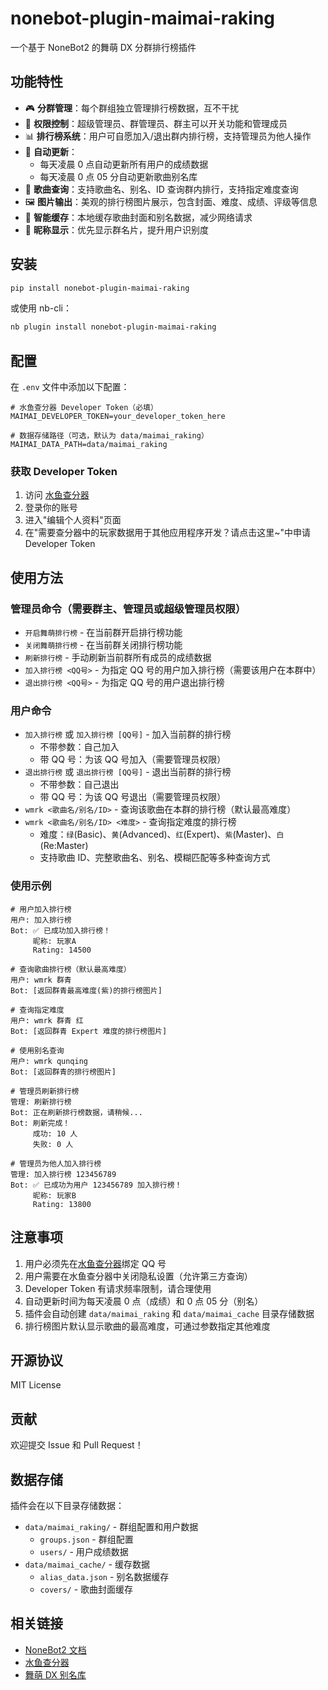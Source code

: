 # nonebot-plugin-maimai-raking

一个基于 NoneBot2 的舞萌 DX 分群排行榜插件

## 功能特性

- 🎮 **分群管理**：每个群组独立管理排行榜数据，互不干扰
- 🔐 **权限控制**：超级管理员、群管理员、群主可以开关功能和管理成员
- 📊 **排行榜系统**：用户可自愿加入/退出群内排行榜，支持管理员为他人操作
- 🔄 **自动更新**：
  - 每天凌晨 0 点自动更新所有用户的成绩数据
  - 每天凌晨 0 点 05 分自动更新歌曲别名库
- 🎵 **歌曲查询**：支持歌曲名、别名、ID 查询群内排行，支持指定难度查询
- 🖼️ **图片输出**：美观的排行榜图片展示，包含封面、难度、成绩、评级等信息
- 💾 **智能缓存**：本地缓存歌曲封面和别名数据，减少网络请求
- 👥 **昵称显示**：优先显示群名片，提升用户识别度

## 安装

```bash
pip install nonebot-plugin-maimai-raking
```

或使用 nb-cli：

```bash
nb plugin install nonebot-plugin-maimai-raking
```

## 配置

在 `.env` 文件中添加以下配置：

```env
# 水鱼查分器 Developer Token（必填）
MAIMAI_DEVELOPER_TOKEN=your_developer_token_here

# 数据存储路径（可选，默认为 data/maimai_raking）
MAIMAI_DATA_PATH=data/maimai_raking
```

### 获取 Developer Token

1. 访问 [水鱼查分器](https://www.diving-fish.com/maimaidx/prober/)
2. 登录你的账号
3. 进入"编辑个人资料"页面
4. 在"需要查分器中的玩家数据用于其他应用程序开发？请点击这里~"中申请 Developer Token

## 使用方法

### 管理员命令（需要群主、管理员或超级管理员权限）

- `开启舞萌排行榜` - 在当前群开启排行榜功能
- `关闭舞萌排行榜` - 在当前群关闭排行榜功能
- `刷新排行榜` - 手动刷新当前群所有成员的成绩数据
- `加入排行榜 <QQ号>` - 为指定 QQ 号的用户加入排行榜（需要该用户在本群中）
- `退出排行榜 <QQ号>` - 为指定 QQ 号的用户退出排行榜

### 用户命令

- `加入排行榜` 或 `加入排行榜 [QQ号]` - 加入当前群的排行榜
  - 不带参数：自己加入
  - 带 QQ 号：为该 QQ 号加入（需要管理员权限）
- `退出排行榜` 或 `退出排行榜 [QQ号]` - 退出当前群的排行榜
  - 不带参数：自己退出
  - 带 QQ 号：为该 QQ 号退出（需要管理员权限）
- `wmrk <歌曲名/别名/ID>` - 查询该歌曲在本群的排行榜（默认最高难度）
- `wmrk <歌曲名/别名/ID> <难度>` - 查询指定难度的排行榜
  - 难度：`绿`(Basic)、`黄`(Advanced)、`红`(Expert)、`紫`(Master)、`白`(Re:Master)
  - 支持歌曲 ID、完整歌曲名、别名、模糊匹配等多种查询方式

### 使用示例

```
# 用户加入排行榜
用户: 加入排行榜
Bot: ✅ 已成功加入排行榜！
     昵称: 玩家A
     Rating: 14500

# 查询歌曲排行榜（默认最高难度）
用户: wmrk 群青
Bot: [返回群青最高难度(紫)的排行榜图片]

# 查询指定难度
用户: wmrk 群青 红
Bot: [返回群青 Expert 难度的排行榜图片]

# 使用别名查询
用户: wmrk qunqing
Bot: [返回群青的排行榜图片]

# 管理员刷新排行榜
管理: 刷新排行榜
Bot: 正在刷新排行榜数据，请稍候...
Bot: 刷新完成！
     成功: 10 人
     失败: 0 人

# 管理员为他人加入排行榜
管理: 加入排行榜 123456789
Bot: ✅ 已成功为用户 123456789 加入排行榜！
     昵称: 玩家B
     Rating: 13800
```


## 注意事项

1. 用户必须先在[水鱼查分器](https://www.diving-fish.com/maimaidx/prober/)绑定 QQ 号
2. 用户需要在水鱼查分器中关闭隐私设置（允许第三方查询）
3. Developer Token 有请求频率限制，请合理使用
4. 自动更新时间为每天凌晨 0 点（成绩）和 0 点 05 分（别名）
5. 插件会自动创建 `data/maimai_raking` 和 `data/maimai_cache` 目录存储数据
6. 排行榜图片默认显示歌曲的最高难度，可通过参数指定其他难度

## 开源协议

MIT License

## 贡献

欢迎提交 Issue 和 Pull Request！

## 数据存储

插件会在以下目录存储数据：

- `data/maimai_raking/` - 群组配置和用户数据
  - `groups.json` - 群组配置
  - `users/` - 用户成绩数据
- `data/maimai_cache/` - 缓存数据
  - `alias_data.json` - 别名数据缓存
  - `covers/` - 歌曲封面缓存


## 相关链接

- [NoneBot2 文档](https://nonebot.dev/)
- [水鱼查分器](https://www.diving-fish.com/maimaidx/prober/)
- [舞萌 DX 别名库](https://www.yuzuchan.moe/mai/alias)
